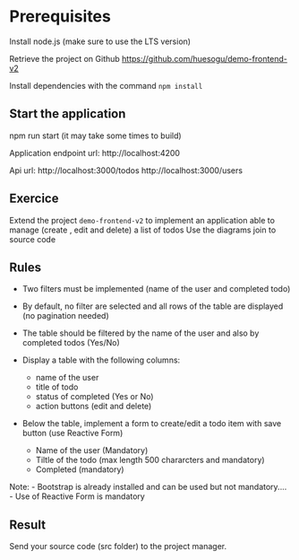 # Prerequisites

Install node.js (make sure to use the LTS version)

Retrieve the project on Github https://github.com/huesogu/demo-frontend-v2

Install dependencies with the command `npm install`


## Start the application

npm run start (it may take some times to build)

Application endpoint url: 
	http://localhost:4200

Api url:
	http://localhost:3000/todos
	http://localhost:3000/users


## Exercice

Extend the project `demo-frontend-v2` to implement an application able to manage (create , edit and delete) a list of todos
Use the diagrams join to source code

## Rules

- Two filters must be implemented (name of the user and completed todo)
- By default, no filter are selected and all rows of the table are displayed (no pagination needed)

- The table should be filtered by the name of the user and also by completed todos (Yes/No)

- Display a table with the following columns:
	- name of the user
	- title of todo
	- status of completed (Yes or No)
	- action buttons (edit and delete) 

- Below the table, implement a form to create/edit a todo item with save button (use Reactive Form) 
	- Name of the user (Mandatory)
	- Tiltle of the todo (max length 500 chararcters and mandatory)
	- Completed (mandatory)

Note: 
	- Bootstrap is already installed and can be used but not mandatory....
	- Use of Reactive Form is mandatory


## Result

Send your source code (src folder) to the project manager.

